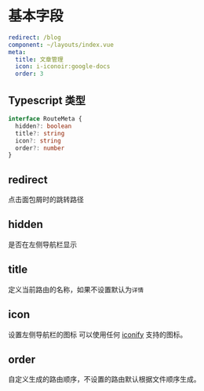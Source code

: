 # 基本字段
``` yaml
redirect: /blog
component: ~/layouts/index.vue
meta:
  title: 文章管理
  icon: i-iconoir:google-docs
  order: 3
```

## Typescript 类型
``` ts
interface RouteMeta {
  hidden?: boolean
  title?: string
  icon?: string
  order?: number
}
```
## redirect
点击面包屑时的跳转路径
## hidden
是否在左侧导航栏显示
## title
定义当前路由的名称，如果不设置默认为`详情`
## icon
设置左侧导航栏的图标 可以使用任何 [iconify](https://github.com/iconify/iconify) 支持的图标。
## order
自定义生成的路由顺序，不设置的路由默认根据文件顺序生成。